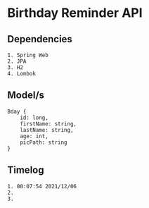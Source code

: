 # Birthday Reminder API

## Dependencies

    1. Spring Web
    2. JPA
    3. H2
    4. Lombok

## Model/s

    Bday {
        id: long,
        firstName: string,
        lastName: string,
        age: int,
        picPath: string
    }

## Timelog

    1. 00:07:54 2021/12/06
    2.
    3.
